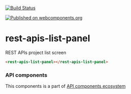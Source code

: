 [![Build Status](https://travis-ci.org/advanced-rest-client/api-url-data-model.svg?branch=stage)](https://travis-ci.org/advanced-rest-client/rest-apis-list-panel)

[![Published on webcomponents.org](https://img.shields.io/badge/webcomponents.org-published-blue.svg)](https://www.webcomponents.org/element/advanced-rest-client/rest-apis-list-panel)

# rest-apis-list-panel

REST APIs project list screen

```html
<rest-apis-list-panel></rest-apis-list-panel>
```

### API components

This components is a part of [API components ecosystem](https://elements.advancedrestclient.com/)
